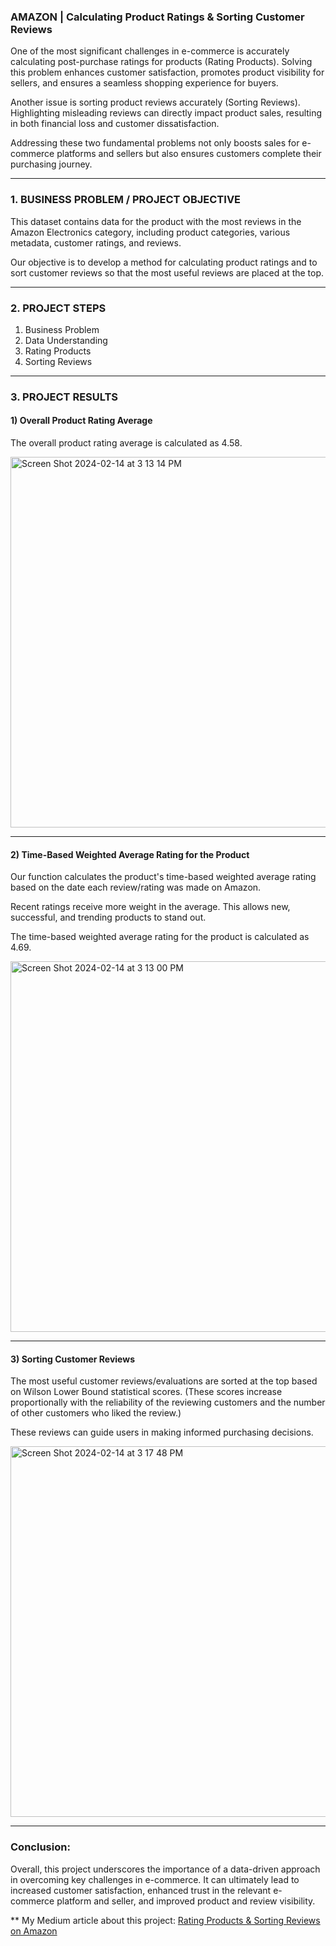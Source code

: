 ### AMAZON | Calculating Product Ratings & Sorting Customer Reviews

One of the most significant challenges in e-commerce is accurately calculating post-purchase ratings for products (Rating Products). Solving this problem enhances customer satisfaction, promotes product visibility for sellers, and ensures a seamless shopping experience for buyers.

Another issue is sorting product reviews accurately (Sorting Reviews). Highlighting misleading reviews can directly impact product sales, resulting in both financial loss and customer dissatisfaction.

Addressing these two fundamental problems not only boosts sales for e-commerce platforms and sellers but also ensures customers complete their purchasing journey. 
______________________________


### 1. BUSINESS PROBLEM / PROJECT OBJECTIVE

This dataset contains data for the product with the most reviews in the Amazon Electronics category, including product categories, various metadata, customer ratings, and reviews.

Our objective is to develop a method for calculating product ratings and to sort customer reviews so that the most useful reviews are placed at the top.

______________________________ 

### 2. PROJECT STEPS

1. Business Problem
2. Data Understanding
3. Rating Products
4. Sorting Reviews

______________________________

### 3. PROJECT RESULTS

#### 1) Overall Product Rating Average

The overall product rating average is calculated as 4.58.

<img width="593" alt="Screen Shot 2024-02-14 at 3 13 14 PM" src="https://github.com/gozdemadendere/My_Portfolio_Projects_/assets/90986708/b3c06274-ed88-43bf-98c8-9c28f8be8df6">

__________________________________

#### 2) Time-Based Weighted Average Rating for the Product

Our function calculates the product's time-based weighted average rating based on the date each review/rating was made on Amazon.

Recent ratings receive more weight in the average. This allows new, successful, and trending products to stand out.

The time-based weighted average rating for the product is calculated as 4.69.

<img width="593" alt="Screen Shot 2024-02-14 at 3 13 00 PM" src="https://github.com/gozdemadendere/My_Portfolio_Projects_/assets/90986708/f3adbc1b-e37a-4af8-a7e6-8df7e869c906">


__________________________________

#### 3) Sorting Customer Reviews

The most useful customer reviews/evaluations are sorted at the top based on Wilson Lower Bound statistical scores. (These scores increase proportionally with the reliability of the reviewing customers and the number of other customers who liked the review.)

These reviews can guide users in making informed purchasing decisions.

<img width="593" alt="Screen Shot 2024-02-14 at 3 17 48 PM" src="https://github.com/gozdemadendere/My_Portfolio_Projects_/assets/90986708/c0cf480e-1ff1-48d8-9676-18bd532fae5a">


__________________________________
### Conclusion:

Overall, this project underscores the importance of a data-driven approach in overcoming key challenges in e-commerce. It can ultimately lead to increased customer satisfaction, enhanced trust in the relevant e-commerce platform and seller, and improved product and review visibility.


** My Medium article about this project:
[Rating Products & Sorting Reviews on Amazon](https://medium.com/python-in-plain-english/rating-products-sorting-reviews-in-amazon-e7d7b1908d41)

